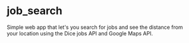 # job_search
Simple web app that let's you search for jobs and see the distance from your location using the Dice jobs API and Google Maps API. 

